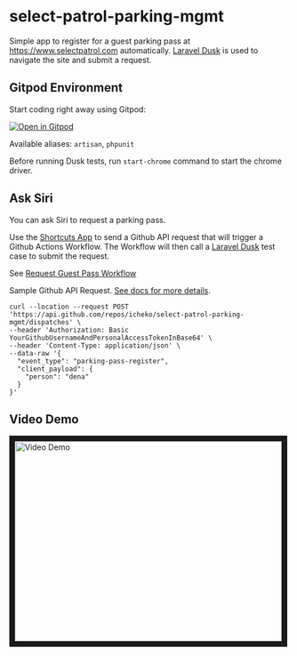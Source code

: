 # select-patrol-parking-mgmt
Simple app to register for a guest parking pass at https://www.selectpatrol.com automatically. [Laravel Dusk](https://laravel.com/docs/5.8/dusk) is used to navigate the site and submit a request.


## Gitpod Environment

Start coding right away using Gitpod:

[![Open in Gitpod](https://gitpod.io/button/open-in-gitpod.svg)](https://gitpod.io/#https://github.com/icheko/select-patrol-parking-mgmt)

Available aliases: `artisan`, `phpunit`

Before running Dusk tests, run `start-chrome` command to start the chrome driver.

## Ask Siri
You can ask Siri to request a parking pass.

Use the [Shortcuts App](https://apps.apple.com/us/app/shortcuts/id915249334) to send a Github API request that will trigger a Github Actions Workflow. The Workflow will then call a [Laravel Dusk](https://laravel.com/docs/5.8/dusk) test case to submit the request.

See [Request Guest Pass Workflow](.github/workflows/request-guest-pass.yml)

Sample Github API Request. [See docs for more details](https://developer.github.com/v3/repos/#create-a-repository-dispatch-event).

````
curl --location --request POST 'https://api.github.com/repos/icheko/select-patrol-parking-mgmt/dispatches' \
--header 'Authorization: Basic YourGithubUsernameAndPersonalAccessTokenInBase64' \
--header 'Content-Type: application/json' \
--data-raw '{
  "event_type": "parking-pass-register",
  "client_payload": {
    "person": "dena"
  }
}'
````

## Video Demo

<a href="http://www.youtube.com/watch?feature=player_embedded&v=Poe0CX5H25g
" target="_blank"><img src="http://img.youtube.com/vi/Poe0CX5H25g/0.jpg" 
alt="Video Demo" width="480" height="360" border="10" /></a>
